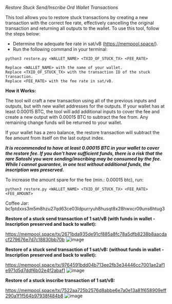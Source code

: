 *Restore Stuck Send/Inscribe Ord Wallet Transactions*

This tool allows you to restore stuck transactions by creating a new transaction with the correct fee rate, effectively cancelling the original transaction and returning all outputs to the wallet. To use this tool, follow the steps below:

- Determine the adequate fee rate in sat/vB (https://mempool.space/).
- Run the following command in your terminal:

```python3 restore.py <WALLET_NAME> <TXID_OF_STUCK_TX> <FEE_RATE>```

    Replace <WALLET_NAME> with the name of your wallet.
    Replace <TXID_OF_STUCK_TX> with the transaction ID of the stuck transaction.
    Replace <FEE_RATE> with the fee rate in sat/vB.

**How it Works:**

The tool will craft a new transaction using all of the previous inputs and outputs, but with new wallet addresses for the outputs. If your wallet has at least 0.00015 BTC, the tool will add additional inputs to cover the fee and create a new output with 0.00015 BTC to subtract the fee from. Any remaining change funds will be returned to your wallet.

If your wallet has a zero balance, the restore transaction will subtract the fee amount from itself on the last output index.

***It is recommended to have at least 0.00015 BTC in your wallet to cover the restore fee. If you don't have sufficient funds, there is a risk that the rare Satoshi you were sending/inscribing may be consumed by the fee. While I cannot guarantee, in one test without additional funds, the inscription was preserved.***


To increase the amount spare for the fee (min.: 0.00015 btc), run:

```python3 restore.py <WALLET_NAME> <TXID_OF_STUCK_TX> <FEE_RATE> <FEE_AMOUNT>```


Coffee Jar:  bc1ptdxxs3m5m8hzu27qd63ce03ldpurryuh8husqt8x28hwxcr09uns6htug3 




**Restore of a stuck send transaction of 1 sat/vB (with funds in wallet - Inscription preserved and back to wallet):**

https://mempool.space/tx/2671bda935de91cf885a8fc78a5dfb8238b8aacdacf279676e7d7c18830bb70b
![image](https://user-images.githubusercontent.com/85583249/224977882-7f2fd0ff-5514-4bf5-b360-30bc8077c9c8.png)


**Restore of a stuck send transaction of 1 sat/vB: (without funds in wallet - Inscription preserved and back to wallet):**

https://mempool.space/tx/9764591bdd04b713ee2fb3e34446cc7001ae2af1e971d5d7ddf6b02e4f2abaf1
![image](https://user-images.githubusercontent.com/85583249/224993925-d9536ae5-bb51-445d-ac7f-5c79380e4c54.png)


**Restore of a stuck inscribe transaction of 1 sat/vB:**

https://mempool.space/tx/7522aa725b2576d8abbe6e7a0e13a81f658909eff290a1f1f564b97938f484b8
![image](https://user-images.githubusercontent.com/85583249/225000726-d097803a-fc84-43cc-a189-701c68f707cc.png)
